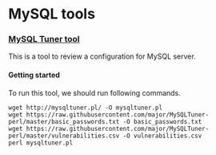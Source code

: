 MySQL tools
====

### [MySQL Tuner tool](https://github.com/major/MySQLTuner-perl)
This is a tool to review a configuration for MySQL server.

#### Getting started
To run this tool, we should run following commands.
```
wget http://mysqltuner.pl/ -O mysqltuner.pl
wget https://raw.githubusercontent.com/major/MySQLTuner-perl/master/basic_passwords.txt -O basic_passwords.txt
wget https://raw.githubusercontent.com/major/MySQLTuner-perl/master/vulnerabilities.csv -O vulnerabilities.csv
perl mysqltuner.pl
```
